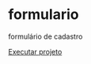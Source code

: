 # formulario
 formulário de cadastro

 <a href="https://bryan-araujo23.github.io/formulario/formulario.html">Executar projeto</a>

